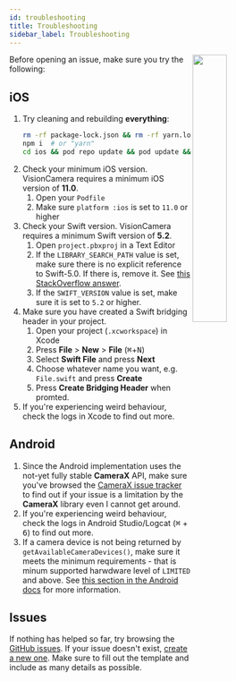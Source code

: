 ```yaml
---
id: troubleshooting
title: Troubleshooting
sidebar_label: Troubleshooting
---
```


<div>
  <img align="right" width="35%" src="../img/11_back.png" />
</div>

Before opening an issue, make sure you try the following:

## iOS

1. Try cleaning and rebuilding **everything**:
   ```sh
   rm -rf package-lock.json && rm -rf yarn.lock && rm -rf node_modules && rm -rf ios/Podfile.lock && rm -rf ios/Pods
   npm i  # or "yarn"
   cd ios && pod repo update && pod update && pod install
   ```
2. Check your minimum iOS version. VisionCamera requires a minimum iOS version of **11.0**.
   1. Open your `Podfile`
   2. Make sure `platform :ios` is set to `11.0` or higher
3. Check your Swift version. VisionCamera requires a minimum Swift version of **5.2**.
   1. Open `project.pbxproj` in a Text Editor
   2. If the `LIBRARY_SEARCH_PATH` value is set, make sure there is no explicit reference to Swift-5.0. If there is, remove it. See [this StackOverflow answer](https://stackoverflow.com/a/66281846/1123156).
   3. If the `SWIFT_VERSION` value is set, make sure it is set to `5.2` or higher.
4. Make sure you have created a Swift bridging header in your project.
   1. Open your project (`.xcworkspace`) in Xcode
   2. Press **File** > **New** > **File** (<kbd>⌘</kbd>+<kbd>N</kbd>)
   3. Select **Swift File** and press **Next**
   4. Choose whatever name you want, e.g. `File.swift` and press **Create**
   5. Press **Create Bridging Header** when promted.
5. If you're experiencing weird behaviour, check the logs in Xcode to find out more.

## Android

1. Since the Android implementation uses the not-yet fully stable **CameraX** API, make sure you've browsed the [CameraX issue tracker](https://issuetracker.google.com/issues?q=componentid:618491%20status:open) to find out if your issue is a limitation by the **CameraX** library even I cannot get around.
2. If you're experiencing weird behaviour, check the logs in Android Studio/Logcat (<kbd>⌘</kbd> + <kbd>6</kbd>) to find out more.
3. If a camera device is not being returned by `getAvailableCameraDevices()`, make sure it meets the minimum requirements - that is minum supported harwdware level of `LIMITED` and above. See [this section in the Android docs](https://developer.android.com/reference/android/hardware/camera2/CameraDevice) for more information.

## Issues

If nothing has helped so far, try browsing the [GitHub issues](https://github.com/cuvent/react-native-vision-camera/issues?q=is%3Aissue). If your issue doesn't exist, [create a new one](https://github.com/cuvent/react-native-vision-camera/issues/new/choose). Make sure to fill out the template and include as many details as possible.
